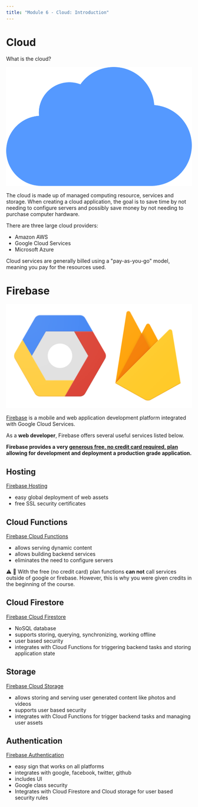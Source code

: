 ```yaml
---
title: "Module 6 - Cloud: Introduction"
---
```

# Cloud

What is the cloud?

![cloud computing](./images/cloud.png)

The cloud is made up of managed computing resource, services and storage. When creating a cloud application, the goal is to save time by not needing to configure servers and possibly save money by not needing to purchase computer hardware.

There are three large cloud providers:
- Amazon AWS
- Google Cloud Services
- Microsoft Azure

Cloud services are generally billed using a "pay-as-you-go" model, meaning you pay for the resources used.

# Firebase

![firebase google cloud](./images/firebase-gcloud.png)

[Firebase](https://firebase.google.com/) is a mobile and web application development platform integrated with Google Cloud Services.

As a **web developer**, Firebase offers several useful services listed below.

**Firebase provides a very [generous free, no credit card required, plan](https://firebase.google.com/pricing) allowing for development and deployment a production grade application.**

## Hosting

[Firebase Hosting](https://firebase.google.com/products/hosting/)
* easy global deployment of web assets
* free SSL security certificates

## Cloud Functions

[Firebase Cloud Functions](https://firebase.google.com/products/functions/)
* allows serving dynamic content
* allows building backend services
* eliminates the need to configure servers

⚠️ 🚨 With the free (no credit card) plan functions **can not** call services outside of google or firebase. However, this is why you were given credits in the beginning of the course.

## Cloud Firestore

[Firebase Cloud Firestore](https://firebase.google.com/products/firestore/)
* NoSQL database
* supports storing, querying, synchronizing, working offline
* user based security
* integrates with Cloud Functions for triggering backend tasks and storing application state

## Storage

[Firebase Cloud Storage](https://firebase.google.com/products/storage/)
* allows storing and serving user generated content like photos and videos
* supports user based security
* integrates with Cloud Functions for trigger backend tasks and managing user assets

## Authentication

[Firebase Authentication](https://firebase.google.com/products/auth/)
* easy sign that works on all platforms
* integrates with google, facebook, twitter, github
* includes UI
* Google class security
* Integrates with Cloud Firestore and Cloud storage for user based security rules

<!--
# Zeit Now

![Zeit Now](images/zeit-now.png)

[Zeit Now](https://zeit.co/) offers a generous alternative to firebase, including hosting and serverless functions.

💡 The free plan at Zeit Now allows serverless cloud functions to call external services.
-->
